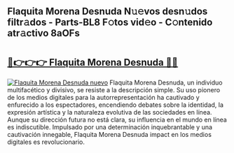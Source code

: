 ## Flaquita Morena Desnuda N𝚞𝚎vos desn𝚞dos filtr𝚊dos - Parts-BL8 F𝚘tos vid𝚎o - C𝚘ntenido atr𝚊ctivo 8aOFs

# <h2><a href="http://mb2sio.tromn.icu/?c=Flaquita+Morena+Desnuda">🔗👉👉👉 Flaquita Morena Desnuda 🔗🔗</a></h2>

[![Flaquita Morena Desnuda nuevo](https://i.imgur.com/pEAQMta.gif)](http://mb2sio.tromn.icu/?c=Flaquita+Morena+Desnuda)
Flaquita Morena Desnuda, un individuo multifacético y divisivo, se resiste a la descripción simple. Su uso pionero de los medios digitales para la autorrepresentación ha cautivado y enfurecido a los espectadores, encendiendo debates sobre la identidad, la expresión artística y la naturaleza evolutiva de las sociedades en línea. Aunque su dirección futura no está clara, su influencia en el mundo en línea es indiscutible. Impulsado por una determinación inquebrantable y una cautivación innegable, Flaquita Morena Desnuda impact en los medios digitales es revolucionario.
